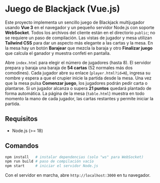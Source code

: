 # Juego de Blackjack (Vue.js)

Este proyecto implementa un sencillo juego de Blackjack multijugador usando **Vue 3** en el navegador y un pequeño servidor Node.js con soporte **WebSocket**. Todos los archivos del cliente están en el directorio `public`; no se requiere un paso de compilación.
Las vistas de jugador y mesa utilizan **Tailwind CSS** para dar un aspecto más elegante a las cartas y la mesa. En la mesa hay un botón **Barajear** que mezcla la baraja y otro **Finalizar juego** que calcula el ganador y muestra confeti en pantalla.

Abre `index.html` para elegir el número de jugadores (hasta 8). El servidor prepara y baraja una baraja de **54 cartas** (52 normales más dos comodines). Cada jugador abre su enlace (`player.html?id=N`), ingresa su nombre y espera a que el crupier inicie la partida desde la mesa. Una vez que la mesa pulsa **Comenzar juego**, los jugadores podrán pedir carta o plantarse. Si un jugador alcanza o supera **21 puntos** quedará plantado de forma automática. La página de la mesa (`table.html`) muestra en todo momento la mano de cada jugador, las cartas restantes y permite iniciar la partida.

## Requisitos

- Node.js (>= 18)

## Comandos

```bash
npm install   # instalar dependencias (solo "ws" para WebSocket)
npm run build # paso de compilación vacío
npm start     # iniciar el servidor Node.js
```

Con el servidor en marcha, abre `http://localhost:3000` en tu navegador.
